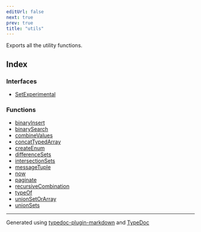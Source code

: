 ```yaml
---
editUrl: false
next: true
prev: true
title: "utils"
---
```


Exports all the utility functions.

## Index

### Interfaces

- [SetExperimental](/api/namespaces/utils/interfaces/setexperimental/)

### Functions

- [binaryInsert](/api/namespaces/utils/functions/binaryinsert/)
- [binarySearch](/api/namespaces/utils/functions/binarysearch/)
- [combineValues](/api/namespaces/utils/functions/combinevalues/)
- [concatTypedArray](/api/namespaces/utils/functions/concattypedarray/)
- [createEnum](/api/namespaces/utils/functions/createenum/)
- [differenceSets](/api/namespaces/utils/functions/differencesets/)
- [intersectionSets](/api/namespaces/utils/functions/intersectionsets/)
- [messageTuple](/api/namespaces/utils/functions/messagetuple/)
- [now](/api/namespaces/utils/functions/now/)
- [paginate](/api/namespaces/utils/functions/paginate/)
- [recursiveCombination](/api/namespaces/utils/functions/recursivecombination/)
- [typeOf](/api/namespaces/utils/functions/typeof/)
- [unionSetOrArray](/api/namespaces/utils/functions/unionsetorarray/)
- [unionSets](/api/namespaces/utils/functions/unionsets/)

***

Generated using [typedoc-plugin-markdown](https://www.npmjs.com/package/typedoc-plugin-markdown) and [TypeDoc](https://typedoc.org/)
